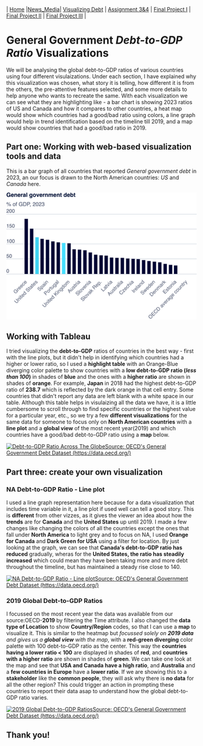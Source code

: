 | [Home](https://hjayanne.github.io/Portfolio_hjayanne/) |[News_Media](newsdemo)| [Visualizing Debt](visualizing-government-debt) | [Assignment 3&4](critique-by-design) | [Final Project I](final-project-part-one) | [Final Project II](final-project-part-two) | [Final Project III](final-project-part-three) |

# General Government _Debt-to-GDP Ratio_ Visualizations
We will be analysing the global debt-to-GDP ratios of various countries using four different visulaizations. Under each section, I have explained why this visualization was chosen, what story it is telling, how different it is from the others, the pre-attentive features selected, and some more details to help anyone who wants to recreate the same. With each visualization we can see what they are highlighting like - a bar chart is showing 2023 ratios of US and Canada and how it compares to other countries, a heat map would show which countries had a good/bad ratio using colors, a line graph would help in trend identification based on the timeline till 2019, and a map would show countries that had a good/bad ratio in 2019.

## Part one: Working with web-based visualization tools and data
This is a bar graph of all countries that reported _General government debt_ in 2023, an our focus is drawn to the North American countries: _US_ and _Canada_ here.

<img src="images/North_America.png" width="800"/> 

## Working with Tableau
I tried visualizing the **debt-to-GDP** ratios of countries in the best way - first with the line plots, but it didn't help in identifying which countries had a higher or lower ratio, so I used a **highlight table** with an Orange-Blue diverging color palette to show countries with a **low debt-to-GDP ratio (_less than 100_)** in shades of **blue** and the ones with a **higher ratio** are shown in shades of **orange**. For example, **Japan** in 2018 had the highest debt-to-GDP ratio of **238.7** which is reflected by the dark orange in that cell entry. Some countries that didn't report any data are left blank with a white space in our table. Although this table helps in visulaizing all the data we have, it is a little cumbersome to scroll through to find specific countries or the highest value for a particular year, etc., so we try a few **different visualizations** for the same data for someone to focus only on **North American countries** with a **line plot** and a **global view** of the most recent year(2019) and which countries have a good/bad debt-to-GDP ratio using a **map** below.

<div class='tableauPlaceholder' id='viz1730591501333' style='position: relative'><noscript><a href='#'><img alt='Debt-to-GDP Ratio Across The GlobeSource: OECD&#39;s General Government Debt Dataset (https:&#47;&#47;data.oecd.org&#47;) ' src='https:&#47;&#47;public.tableau.com&#47;static&#47;images&#47;Go&#47;Govt_Debt_Visualization&#47;Debt-to-GDPRatioAcrossTheGlobe&#47;1_rss.png' style='border: none' /></a></noscript><object class='tableauViz'  style='display:none;'><param name='host_url' value='https%3A%2F%2Fpublic.tableau.com%2F' /> <param name='embed_code_version' value='3' /> <param name='site_root' value='' /><param name='name' value='Govt_Debt_Visualization&#47;Debt-to-GDPRatioAcrossTheGlobe' /><param name='tabs' value='no' /><param name='toolbar' value='yes' /><param name='static_image' value='https:&#47;&#47;public.tableau.com&#47;static&#47;images&#47;Go&#47;Govt_Debt_Visualization&#47;Debt-to-GDPRatioAcrossTheGlobe&#47;1.png' /> <param name='animate_transition' value='yes' /><param name='display_static_image' value='yes' /><param name='display_spinner' value='yes' /><param name='display_overlay' value='yes' /><param name='display_count' value='yes' /><param name='language' value='en-US' /><param name='filter' value='publish=yes' /></object></div>                
<script type='text/javascript'>                    
  var divElement = document.getElementById('viz1730591501333');                    
  var vizElement = divElement.getElementsByTagName('object')[0];                    
  vizElement.style.width='100%';vizElement.style.height=(divElement.offsetWidth*0.75)+'px'; 
  var scriptElement = document.createElement('script');                    
  scriptElement.src = 'https://public.tableau.com/javascripts/api/viz_v1.js';               
  vizElement.parentNode.insertBefore(scriptElement, vizElement);                
</script>

## Part three: create your own visualization

### NA Debt-to-GDP Ratio - Line plot
I used a line graph representation here because for a data visualization that includes time variable in it, a line plot if used well can tell a good story. This is **different** from other vizzes, as it gives the viewer an idea about how the **trends** are for **Canada** and the **United States** up until 2019. I made a few changes like changing the colors of all the countries except the ones that fall under **North America** to light grey and to focus on NA, I used **Orange for Canada** and **Dark Green for USA** using a filter for location. By just looking at the graph, we can see that **Canada's debt-to-GDP ratio has reduced** gradually, wheras for the **United States, the ratio has steadily increased** which could mean they have been taking more and more debt throughout the timeline, but has maintained a steady rise close to 140. 

<div class='tableauPlaceholder' id='viz1730594245897' style='position: relative'><noscript><a href='#'><img alt='NA Debt-to-GDP Ratio - Line plotSource: OECD&#39;s General Government Debt Dataset (https:&#47;&#47;data.oecd.org&#47;) ' src='https:&#47;&#47;public.tableau.com&#47;static&#47;images&#47;NA&#47;NADebt-to-GDPRatio-Lineplot&#47;NADebt-to-GDPRatio-Lineplot&#47;1_rss.png' style='border: none' /></a></noscript><object class='tableauViz'  style='display:none;'><param name='host_url' value='https%3A%2F%2Fpublic.tableau.com%2F' /> <param name='embed_code_version' value='3' /> <param name='site_root' value='' /><param name='name' value='NADebt-to-GDPRatio-Lineplot&#47;NADebt-to-GDPRatio-Lineplot' /><param name='tabs' value='no' /><param name='toolbar' value='yes' /><param name='static_image' value='https:&#47;&#47;public.tableau.com&#47;static&#47;images&#47;NA&#47;NADebt-to-GDPRatio-Lineplot&#47;NADebt-to-GDPRatio-Lineplot&#47;1.png' /> <param name='animate_transition' value='yes' /><param name='display_static_image' value='yes' /><param name='display_spinner' value='yes' /><param name='display_overlay' value='yes' /><param name='display_count' value='yes' /><param name='language' value='en-US' /><param name='filter' value='publish=yes' /></object></div>                
<script type='text/javascript'>                    
  var divElement = document.getElementById('viz1730594245897');                    
  var vizElement = divElement.getElementsByTagName('object')[0];                    
  vizElement.style.width='100%';vizElement.style.height=(divElement.offsetWidth*0.75)+'px'  
  var scriptElement = document.createElement('script');                    
  scriptElement.src = 'https://public.tableau.com/javascripts/api/viz_v1.js';               
  vizElement.parentNode.insertBefore(scriptElement, vizElement);                
</script>

### 2019 Global Debt-to-GDP Ratios
I focussed on the most recent year the data was available from our source:OECD-**2019** by filtering the Time attribute. I also changed the **data type of Location** to show **Country/Region** codes, so that I can use a **map** to visualize it. This is similar to the heatmap but _focussed solely on **2019 data** and gives us a **global view** with the map_, with a **red-green diverging** color palette with 100 debt-to-GDP ratio as the center. This way the **countries having a lower ratio < 100** are displayed in shades of **red**, and **countries with a higher ratio** are shown in shades of **green**. We can take one look at the map and see that **USA and Canada have a high ratio**, and **Australia** and a **few countries in Europe** have a **lower ratio**. If we are showing this to a **stakeholder** like the **common people**, they will ask why there is **no data** for all the other region? This could trigger an action in prompting these countries to report their data asap to understand how the global debt-to-GDP ratio varies. 

<div class='tableauPlaceholder' id='viz1730594381700' style='position: relative'><noscript><a href='#'><img alt='2019 Global Debt-to-GDP RatiosSource: OECD&#39;s General Government Debt Dataset (https:&#47;&#47;data.oecd.org&#47;) ' src='https:&#47;&#47;public.tableau.com&#47;static&#47;images&#47;20&#47;2019GlobalDebt-to-GDPRatios&#47;2019GlobalDebt-to-GDPRatios&#47;1_rss.png' style='border: none' /></a></noscript><object class='tableauViz'  style='display:none;'><param name='host_url' value='https%3A%2F%2Fpublic.tableau.com%2F' /> <param name='embed_code_version' value='3' /> <param name='site_root' value='' /><param name='name' value='2019GlobalDebt-to-GDPRatios&#47;2019GlobalDebt-to-GDPRatios' /><param name='tabs' value='no' /><param name='toolbar' value='yes' /><param name='static_image' value='https:&#47;&#47;public.tableau.com&#47;static&#47;images&#47;20&#47;2019GlobalDebt-to-GDPRatios&#47;2019GlobalDebt-to-GDPRatios&#47;1.png' /> <param name='animate_transition' value='yes' /><param name='display_static_image' value='yes' /><param name='display_spinner' value='yes' /><param name='display_overlay' value='yes' /><param name='display_count' value='yes' /><param name='language' value='en-US' /><param name='filter' value='publish=yes' /></object></div>                
<script type='text/javascript'>                    
  var divElement = document.getElementById('viz1730594381700');                    
  var vizElement = divElement.getElementsByTagName('object')[0];                    
  vizElement.style.width='100%';vizElement.style.height=(divElement.offsetWidth*0.75)+'px'; 
  var scriptElement = document.createElement('script');                    
  scriptElement.src = 'https://public.tableau.com/javascripts/api/viz_v1.js';   
  vizElement.parentNode.insertBefore(scriptElement, vizElement);                
</script>

## Thank you!
